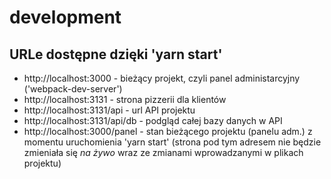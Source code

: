 # development

## URLe dostępne dzięki 'yarn start'

- http://localhost:3000 - bieżący projekt, czyli panel administarcyjny ('webpack-dev-server')
- http://localhost:3131 - strona pizzerii dla klientów
- http://localhost:3131/api - url API projektu
- http://localhost:3131/api/db - podgląd całej bazy danych w API
- http://localhost:3000/panel - stan bieżącego projektu (panelu adm.) z momentu uruchomienia 'yarn start' (strona pod tym adresem nie będzie zmieniała się *na żywo* wraz ze zmianami wprowadzanymi w plikach projektu)
